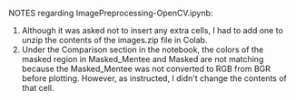 NOTES regarding ImagePreprocessing-OpenCV.ipynb:
1. Although it was asked not to insert any extra cells, I had to add one to unzip the contents of the images.zip file in Colab.
2. Under the Comparison section in the notebook, the colors of the masked region in Masked_Mentee and Masked are not matching because the Masked_Mentee was not converted to RGB from BGR before plotting. However, as instructed, I didn't change the contents of that cell.
